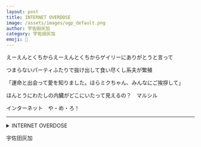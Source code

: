 ```yaml
---
layout: post
title: INTERNET OVERDOSE
image: /assets/images/ogp_default.png
author: 宇佐田灰加
category: 宇佐田灰加
emoji: 🐰
---
```


<div class="tanka-area"><div class="tanka">
<p>えーえんとくちからえーえんとくちからゲイリーにありがとうと言って</p>
<p>つまらないパーティふたりで抜け出して食い尽くし系夫が繁殖</p>
<p>「運命と出会って愛を知りました。ほらミクちゃん、みんなにご挨拶して」</p>
<p>ほんとうにわたしの内臓がどこにいたって見えるの？　マルシル</p>
<p>インターネット　や・め・ろ！</p></div></div>

---

<details><summary>INTERNET OVERDOSE</summary>
えーえんとくちからえーえんとくちからゲイリーにありがとうと言って<br />
つまらないパーティふたりで抜け出して食い尽くし系夫が繁殖<br />
「運命と出会って愛を知りました。ほらミクちゃん、みんなにご挨拶して」<br />
ほんとうにわたしの内臓がどこにいたって見えるの？　マルシル<br />
インターネット　や・め・ろ！<br />
<br />
</details>

宇佐田灰加
